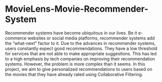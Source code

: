 # MovieLens-Movie-Recommender-System
Recommender systems have become ubiquitous in our lives. Be it e-commerce websites or social media platforms, recommender systems add the “what-next” factor to it. Due to the advances in recommender systems, users constantly expect good recommendations. They have a low threshold for services that are not able to make appropriate suggestions. This has led to a high emphasis by tech companies on improving their recommendation systems. However, the problem is more complex than it seems. In this project, we aim to give personalized recommendations to users based on the movies that they have already rated using Collaborative Filtering.
